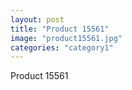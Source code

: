 ```yaml
---
layout: post
title: "Product 15561"
image: "product15561.jpg"
categories: "category1"
---
```

Product 15561
